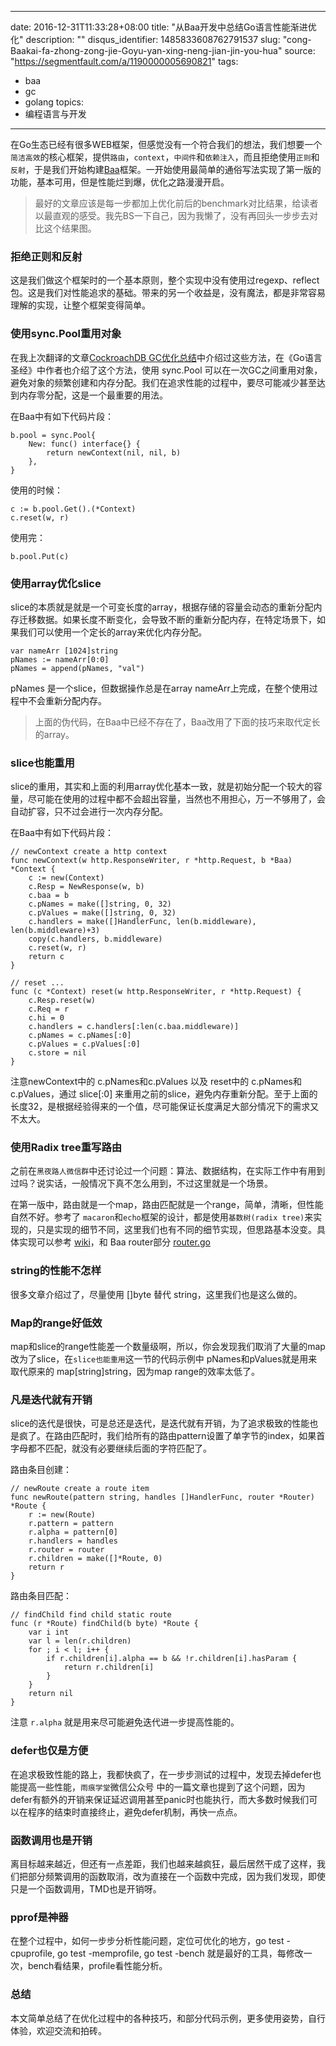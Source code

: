 
---
date: 2016-12-31T11:33:28+08:00
title: "从Baa开发中总结Go语言性能渐进优化"
description: ""
disqus_identifier: 1485833608762791537
slug: "cong-Baakai-fa-zhong-zong-jie-Goyu-yan-xing-neng-jian-jin-you-hua"
source: "https://segmentfault.com/a/1190000005690821"
tags: 
- baa 
- gc 
- golang 
topics:
- 编程语言与开发
---

在Go生态已经有很多WEB框架，但感觉没有一个符合我们的想法，我们想要一个`简洁高效`的核心框架，提供`路由`，`context`，`中间件`和`依赖注入`，而且拒绝使用`正则`和`反射`，于是我们开始构建[Baa](https://github.com/go-baa/baa)框架。一开始使用最简单的通俗写法实现了第一版的功能，基本可用，但是性能烂到爆，优化之路漫漫开启。

> 最好的文章应该是每一步都加上优化前后的benchmark对比结果，给读者以最直观的感受。我先BS一下自己，因为我懒了，没有再回头一步步去对比这个结果图。

### 拒绝正则和反射

这是我们做这个框架时的一个基本原则，整个实现中没有使用过regexp、reflect包。这是我们对性能追求的基础。带来的另一个收益是，没有魔法，都是非常容易理解的实现，让整个框架变得简单。

### 使用sync.Pool重用对象

在我上次翻译的文章[CockroachDB
GC优化总结](https://segmentfault.com/a/1190000004046212)中介绍过这些方法，在《Go语言圣经》中作者也介绍了这个方法，使用
sync.Pool
可以在一次GC之间重用对象，避免对象的频繁创建和内存分配。我们在追求性能的过程中，要尽可能减少甚至达到内存零分配，这是一个最重要的用法。

在Baa中有如下代码片段：

    b.pool = sync.Pool{
        New: func() interface{} {
            return newContext(nil, nil, b)
        },
    }

使用的时候：

    c := b.pool.Get().(*Context)
    c.reset(w, r)

使用完：

    b.pool.Put(c)

### 使用array优化slice

slice的本质就是就是一个可变长度的array，根据存储的容量会动态的重新分配内存迁移数据。如果长度不断变化，会导致不断的重新分配内存，在特定场景下，如果我们可以使用一个定长的array来优化内存分配。

    var nameArr [1024]string
    pNames := nameArr[0:0]
    pNames = append(pNames, "val")

pNames 是一个slice，但数据操作总是在array
nameArr上完成，在整个使用过程中不会重新分配内存。

> 上面的伪代码，在Baa中已经不存在了，Baa改用了下面的技巧来取代定长的array。

### slice也能重用

slice的重用，其实和上面的利用array优化基本一致，就是初始分配一个较大的容量，尽可能在使用的过程中都不会超出容量，当然也不用担心，万一不够用了，会自动扩容，只不过会进行一次内存分配。

在Baa中有如下代码片段：

    // newContext create a http context
    func newContext(w http.ResponseWriter, r *http.Request, b *Baa) *Context {
        c := new(Context)
        c.Resp = NewResponse(w, b)
        c.baa = b
        c.pNames = make([]string, 0, 32)
        c.pValues = make([]string, 0, 32)
        c.handlers = make([]HandlerFunc, len(b.middleware), len(b.middleware)+3)
        copy(c.handlers, b.middleware)
        c.reset(w, r)
        return c
    }

    // reset ...
    func (c *Context) reset(w http.ResponseWriter, r *http.Request) {
        c.Resp.reset(w)
        c.Req = r
        c.hi = 0
        c.handlers = c.handlers[:len(c.baa.middleware)]
        c.pNames = c.pNames[:0]
        c.pValues = c.pValues[:0]
        c.store = nil
    }

注意newContext中的 c.pNames和c.pValues 以及 reset中的
c.pNames和c.pValues，通过 slice\[:0\]
来重用之前的slice，避免内存重新分配。至于上面的长度32，是根据经验得来的一个值，尽可能保证长度满足大部分情况下的需求又不太大。

### 使用Radix tree重写路由

之前在`黑夜路人微信群`中还讨论过一个问题：算法、数据结构，在实际工作中有用到过吗？说实话，一般情况下真不怎么用到，不过这里就是一个场景。

在第一版中，路由就是一个map，路由匹配就是一个range，简单，清晰，但性能自然不好。参考了
`macaron`和`echo`框架的设计，都是使用`基数树(radix tree)`来实现的，只是实现的细节不同，这里我们也有不同的细节实现，但思路基本没变。具体实现可以参考
[wiki](https://en.wikipedia.org/wiki/Radix_tree)，和 Baa router部分
[router.go](https://github.com/go-baa/baa/blob/master/router.go)

### string的性能不怎样

很多文章介绍过了，尽量使用 \[\]byte 替代 string，这里我们也是这么做的。

### Map的range好低效

map和slice的range性能差一个数量级啊，所以，你会发现我们取消了大量的map改为了slice，在`slice也能重用`这一节的代码示例中
pNames和pValues就是用来取代原来的 map\[string\]string，因为map
range的效率太低了。

### 凡是迭代就有开销

slice的迭代是很快，可是总还是迭代，是迭代就有开销，为了追求极致的性能也是疯了。在路由匹配时，我们给所有的路由pattern设置了单字节的index，如果首字母都不匹配，就没有必要继续后面的字符匹配了。

路由条目创建：

    // newRoute create a route item
    func newRoute(pattern string, handles []HandlerFunc, router *Router) *Route {
        r := new(Route)
        r.pattern = pattern
        r.alpha = pattern[0]
        r.handlers = handles
        r.router = router
        r.children = make([]*Route, 0)
        return r
    }

路由条目匹配：

    // findChild find child static route
    func (r *Route) findChild(b byte) *Route {
        var i int
        var l = len(r.children)
        for ; i < l; i++ {
            if r.children[i].alpha == b && !r.children[i].hasParam {
                return r.children[i]
            }
        }
        return nil
    }

注意 `r.alpha` 就是用来尽可能避免迭代进一步提高性能的。

### defer也仅是方便

在追求极致性能的路上，我都快疯了，在一步步测试的过程中，发现去掉defer也能提高一些性能，`雨痕学堂`微信公众号
中的一篇文章也提到了这个问题，因为defer有额外的开销来保证延迟调用甚至panic时也能执行，而大多数时候我们可以在程序的结束时直接终止，避免defer机制，再快一点点。

### 函数调用也是开销

离目标越来越近，但还有一点差距，我们也越来越疯狂，最后居然干成了这样，我们把部分频繁调用的函数取消，改为直接在一个函数中完成，因为我们发现，即使只是一个函数调用，TMD也是开销呀。

### pprof是神器

在整个过程中，如何一步步分析性能问题，定位可优化的地方，go test
-cpuprofile, go test -memprofile, go test -bench
就是最好的工具，每修改一次，bench看结果，profile看性能分析。

### 总结

本文简单总结了在优化过程中的各种技巧，和部分代码示例，更多使用姿势，自行体验，欢迎交流和拍砖。

